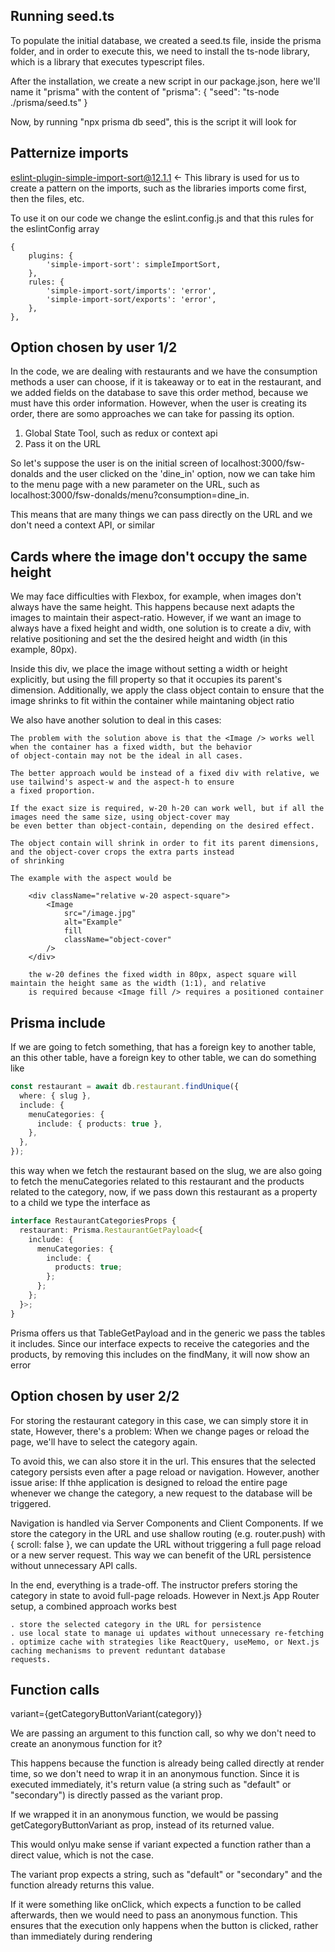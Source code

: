 ## Running seed.ts

To populate the initial database, we created a seed.ts file, inside the prisma folder, and in order to execute this, we
need to install the ts-node library, which is a library that executes typescript files.

After the installation, we create a new script in our package.json, here we'll name it "prisma" with the content of
"prisma": {
"seed": "ts-node ./prisma/seed.ts"
}

Now, by running "npx prisma db seed", this is the script it will look for

## Patternize imports

eslint-plugin-simple-import-sort@12.1.1 <- This library is used for us to create a pattern on the imports, such as the
libraries imports come first, then the files, etc.

To use it on our code we change the eslint.config.js and that this rules for the eslintConfig array

    {
    	plugins: {
    		'simple-import-sort': simpleImportSort,
    	},
    	rules: {
    		'simple-import-sort/imports': 'error',
    		'simple-import-sort/exports': 'error',
    	},
    },

## Option chosen by user 1/2

In the code, we are dealing with restaurants and we have the consumption methods a user can choose, if it is takeaway or
to eat in the restaurant, and we added fields on the database to save this order method, because we must have this order
information.
However, when the user is creating its order, there are somo approaches we can take for passing its option.

1. Global State Tool, such as redux or context api
2. Pass it on the URL

So let's suppose the user is on the initial screen of localhost:3000/fsw-donalds and the user clicked on the 'dine_in'
option, now we can take him to the menu page with a new parameter on the URL, such as localhost:3000/fsw-donalds/menu?consumption=dine_in.

This means that are many things we can pass directly on the URL and we don't need a context API, or similar

## Cards where the image don't occupy the same height

We may face difficulties with Flexbox, for example, when images don't always have the same height. This happens because
next adapts the images to maintain their aspect-ratio. However, if we want an image to always have a fixed height and width,
one solution is to create a div, with relative positioning and set the the desired height and width (in this example, 80px).

Inside this div, we place the image without setting a width or height explicitly, but using the fill property so that it
occupies its parent's dimension. Additionally, we apply the class object contain to ensure that the image shrinks to fit
within the container while maintaning object ratio

We also have another solution to deal in this cases:

    The problem with the solution above is that the <Image /> works well when the container has a fixed width, but the behavior
    of object-contain may not be the ideal in all cases.

    The better approach would be instead of a fixed div with relative, we use tailwind's aspect-w and the aspect-h to ensure
    a fixed proportion.

    If the exact size is required, w-20 h-20 can work well, but if all the images need the same size, using object-cover may
    be even better than object-contain, depending on the desired effect.

    The object contain will shrink in order to fit its parent dimensions, and the object-cover crops the extra parts instead
    of shrinking

    The example with the aspect would be

    	<div className="relative w-20 aspect-square">
    		<Image
    			src="/image.jpg"
    			alt="Example"
    			fill
    			className="object-cover"
    		/>
    	</div>

    	the w-20 defines the fixed width in 80px, aspect square will maintain the height same as the width (1:1), and relative
    	is required because <Image fill /> requires a positioned container

## Prisma include

If we are going to fetch something, that has a foreign key to another table, an this other table, have a foreign key to
other table, we can do something like

```ts
const restaurant = await db.restaurant.findUnique({
  where: { slug },
  include: {
    menuCategories: {
      include: { products: true },
    },
  },
});
```

this way when we fetch the restaurant based on the slug, we are also going to fetch the menuCategories related to this
restaurant and the products related to the category, now, if we pass down this restaurant as a property to a child we
type the interface as

```ts
interface RestaurantCategoriesProps {
  restaurant: Prisma.RestaurantGetPayload<{
    include: {
      menuCategories: {
        include: {
          products: true;
        };
      };
    };
  }>;
}
```



Prisma offers us that TableGetPayload and in the generic we pass the tables it includes. Since our interface expects to
receive the categories and the products, by removing this includes on the findMany, it will now show an error


## Option chosen by user 2/2

For storing the restaurant category in this case, we can simply store it in state, However, there's a problem: When we
change pages or reload the page, we'll have to select the category again. 

To avoid this, we can also store it in the url. This ensures that the selected category persists even after a page reload
or navigation. However, another issue arise: If thhe application is designed to reload the entire page whenever we change
the category, a new request to the database will be triggered.

Navigation is handled via Server Components and Client Components. If we store the category in the URL and use shallow
routing (e.g. router.push) with { scroll: false }, we can update the URL without triggering a full page reload or a new server
request. This way we can benefit of the URL persistence without unnecessary API calls.

In the end, everything is a trade-off. The instructor prefers storing the category in state to avoid full-page reloads.
However in Next.js App Router setup, a combined approach works best

	. store the selected category in the URL for persistence
	. use local state to manage ui updates without unnecessary re-fetching
	. optimize cache with strategies like ReactQuery, useMemo, or Next.js caching mechanisms to prevent reduntant database
	requests.

## Function calls

variant={getCategoryButtonVariant(category)}

We are passing an argument to this function call, so why we don't need to create an anonymous function for it?

This happens because the function is already being called directly at render time, so we don't need to wrap it in an anonymous
function. Since it is executed immediately, it's return value (a string such as "default" or "secondary") is directly passed
as the variant prop.

If we wrapped it in an anonymous function, we would be passing getCategoryButtonVariant as prop, instead of its returned
value.

This would onlyu make sense if variant expected a function rather than a direct value, which is not the case.

The variant prop expects a string, such as "default" or "secondary" and the function already returns this value.

If it were something like onClick, which expects a function to be called afterwards, then we would need to pass an anonymous
function. This ensures that the execution only happens when the button is clicked, rather than immediately during rendering